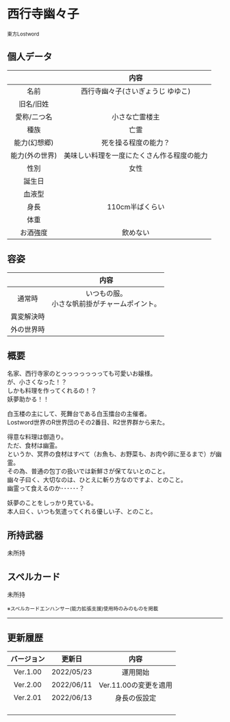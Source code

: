 # 西行寺幽々子
<sup>東方Lostword</sup>

## 個人データ
||内容|
|:---:|:---:|
|名前|西行寺幽々子(さいぎょうじ ゆゆこ)|
|旧名/旧姓||
|愛称/二つ名|小さな亡霊楼主|
|種族|亡霊|
|能力(幻想郷)|死を操る程度の能力？|
|能力(外の世界)|美味しい料理を一度にたくさん作る程度の能力|
|性別|女性|
|誕生日||
|血液型||
|身長|110cm半ばくらい|
|体重||
|お酒強度|飲めない|

## 容姿
||内容|
|:---:|:---:|
|通常時|いつもの服。<br>小さな帆前掛がチャームポイント。|
|異変解決時||
|外の世界時||

## 概要
名家、西行寺家のとっっっっっっっても可愛いお嬢様。<br>
が、小さくなった！？<br>
しかも料理を作ってくれるの！？<br>
妖夢助かる！！<br>

白玉楼の主にして、死舞台である白玉擂台の主催者。<br>
Lostword世界のR世界団のその2番目、R2世界群から来た。<br>

得意な料理は御造り。<br>
ただ、食材は幽霊。<br>
というか、冥界の食材はすべて（お魚も、お野菜も、お肉や卵に至るまで）が幽霊。<br>
その為、普通の包丁の扱いでは新鮮さが保てないとのこと。<br>
幽々子曰く、大切なのは、ひとえに斬り方なのですよ、とのこと。<br>
幽霊って食えるのか･･････？<br>

妖夢のことをしっかり見ている。<br>
本人曰く、いつも気遣ってくれる優しい子、とのこと。


## 所持武器
未所持

## スペルカード
未所持

<sup>
※スペルカードエンハンサー(能力拡張支援)使用時のみのものを掲載
</sup>

***

## 更新履歴
|バージョン|更新日|内容|
|:---:|:---:|:---:|
|Ver.1.00|2022/05/23|運用開始|
|Ver.2.00|2022/06/11|Ver.11.00の変更を適用|
|Ver.2.01|2022/06/13|身長の仮設定|
||||
||||
||||
||||

